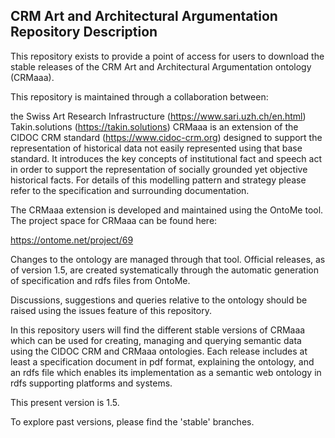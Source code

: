 ## CRM Art and Architectural Argumentation Repository Description ##

This repository exists to provide a point of access for users to download the stable releases of the CRM Art and Architectural Argumentation ontology (CRMaaa).

This repository is maintained through a collaboration between:

the Swiss Art Research Infrastructure (https://www.sari.uzh.ch/en.html)
Takin.solutions (https://takin.solutions)
CRMaaa is an extension of the CIDOC CRM standard (https://www.cidoc-crm.org) designed to support the representation of historical data not easily represented using that base standard. It introduces the key concepts of institutional fact and speech act in order to support the representation of socially grounded yet objective historical facts. For details of this modelling pattern and strategy please refer to the specification and surrounding documentation.

The CRMaaa extension is developed and maintained using the OntoMe tool. The project space for CRMaaa can be found here:

https://ontome.net/project/69

Changes to the ontology are managed through that tool. Official releases, as of version 1.5, are created systematically through the automatic generation of specification and rdfs files from OntoMe.

Discussions, suggestions and queries relative to the ontology should be raised using the issues feature of this repository.

In this repository users will find the different stable versions of CRMaaa which can be used for creating, managing and querying semantic data using the CIDOC CRM and CRMaaa ontologies. Each release includes at least a specification document in pdf format, explaining the ontology, and an rdfs file which enables its implementation as a semantic web ontology in rdfs supporting platforms and systems.

This present version is 1.5.

To explore past versions, please find the 'stable' branches.
